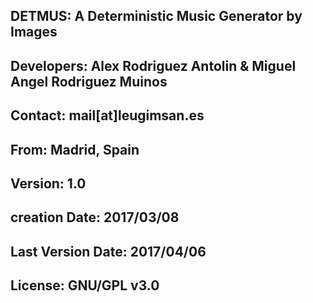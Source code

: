 ## DETMUS: A Deterministic Music Generator by Images
## Developers: Alex Rodriguez Antolin & Miguel Angel Rodriguez Muinos
## Contact: mail[at]leugimsan.es 
## From: Madrid, Spain
## Version: 1.0
## creation Date: 2017/03/08
## Last Version Date: 2017/04/06
## License: GNU/GPL v3.0

